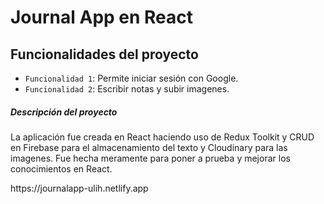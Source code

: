 <h1 aling = "center"> Journal App en React </h1>

<h2>Funcionalidades del proyecto</h2>

- `Funcionalidad 1`: Permite iniciar sesión con Google.
- `Funcionalidad 2`: Escribir notas y subir imagenes.
<h5>Descripción del proyecto </h5>
<p>La aplicación fue creada en React haciendo uso de Redux Toolkit y CRUD en Firebase para el almacenamiento del texto y Cloudinary para las imagenes. Fue hecha meramente para poner a prueba y mejorar los conocimientos en React. </p>
<link/>https://journalapp-ulih.netlify.app
